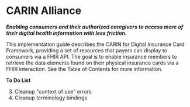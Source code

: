 # CARIN Alliance
**_Enabling consumers and their authorized caregivers to access more of their digital health information with less friction._**

This implementation guide describes the CARIN for Digital Insurance Card Framework, providing a set of resources that payers can display to consumers via a FHIR API. The goal is to enable insurance members to retrieve the data elements found on their physical insurance cards via a FHIR interaction. See the Table of Contents for more information.

**To Do List**

3. Cleanup "context of use" errors
4. Cleanup terminology bindings
